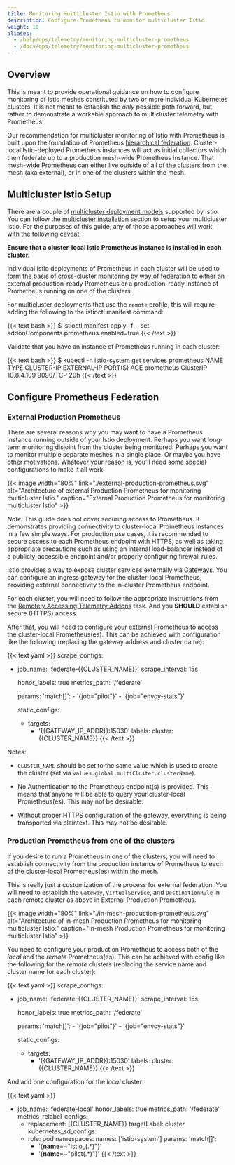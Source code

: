 ```yaml
---
title: Monitoring Multicluster Istio with Prometheus
description: Configure Prometheus to monitor multicluster Istio.
weight: 10
aliases:
  - /help/ops/telemetry/monitoring-multicluster-prometheus
  - /docs/ops/telemetry/monitoring-multicluster-prometheus
---
```


## Overview

This is meant to provide operational guidance on how to configure monitoring of Istio meshes constituted by two
or more individual Kubernetes clusters. It is not meant to establish the *only* possible path forward, but rather
to demonstrate a workable approach to multicluster telemetry with Prometheus.

Our recommendation for multicluster monitoring of Istio with Prometheus is built upon the foundation of Prometheus
[hierarchical federation](https://prometheus.io/docs/prometheus/latest/federation/#hierarchical-federation).
Cluster-local Istio-deployed Prometheus instances will act as initial collectors which then federate up to a production
mesh-wide Prometheus instance. That mesh-wide Prometheus can either live outside of all of the clusters from the mesh
(aka external), or in one of the clusters within the mesh.

## Multicluster Istio Setup

There are a couple of [multicluster deployment models](/docs/ops/deployment/deployment-models/#multiple-clusters)
supported by Istio. You can follow the [multicluster installation](/docs/setup/install/multicluster/) section to setup
your multicluster Istio. For the purposes of this guide, any of those approaches will work, with the following
caveat:

**Ensure that a cluster-local Istio Prometheus instance is installed in each cluster.**

Individual Istio deployments of Prometheus in each cluster will be used to form the basis of cross-cluster monitoring by
way of federation to either an external production-ready Prometheus or a production-ready instance of Prometheus
running on one of the clusters.

For multicluster deployments that use the `remote` profile, this will require adding the following to the istioctl
manifest command:

{{< text bash >}}
$ istioctl manifest apply -f --set addonComponents.prometheus.enabled=true
{{< /text >}}

Validate that you have an instance of Prometheus running in each cluster:

{{< text bash >}}
$ kubectl -n istio-system get services prometheus
NAME         TYPE        CLUSTER-IP   EXTERNAL-IP   PORT(S)    AGE
prometheus   ClusterIP   10.8.4.109   <none>        9090/TCP   20h
{{< /text >}}

## Configure Prometheus Federation

### External Production Prometheus

There are several reasons why you may want to have a Prometheus instance running outside of your Istio deployment.
Perhaps you want long-term monitoring disjoint from the cluster being monitored. Perhaps you want to monitor multiple
separate meshes in a single place. Or maybe you have other motivations. Whatever your reason is, you’ll need some special
configurations to make it all work.

{{< image width="80%"
    link="./external-production-prometheus.svg"
    alt="Architecture of external Production Prometheus for monitoring multicluster Istio."
    caption="External Production Prometheus for monitoring multicluster Istio"
    >}}

*Note:* This guide does not cover securing access to Prometheus. It demonstrates providing connectivity to cluster-local Prometheus
instances in a few simple ways. For production use cases, it is recommended to secure access to each Prometheus endpoint
with HTTPS, as well as taking appropriate precautions such as using an internal load-balancer instead of a publicly-accessible
endpoint and/or properly configuring firewall rules.

Istio provides a way to expose cluster services externally via [Gateways](/docs/reference/config/networking/gateway/).
You can configure an ingress gateway for the cluster-local Prometheus, providing external connectivity to the in-cluster
Prometheus endpoint.

For each cluster, you will need to follow the appropriate instructions from the [Remotely Accessing Telemetry Addons](/docs/tasks/observability/gateways/#option-1-secure-access-https) task. And you
**SHOULD** establish secure (HTTPS) access.

After that, you will need to configure your external Prometheus to access the cluster-local Prometheus(es). This can be achieved with configuration like
the following (replacing the gateway address and cluster name):

{{< text yaml >}}
scrape_configs:
  - job_name: 'federate-{{CLUSTER_NAME}}'
    scrape_interval: 15s

    honor_labels: true
    metrics_path: '/federate'

    params:
      'match[]':
        - '{job="pilot"}'
        - '{job="envoy-stats"}'

    static_configs:
      - targets:
        - '{{GATEWAY_IP_ADDR}}:15030'
        labels:
          cluster: {{CLUSTER_NAME}}
{{< /text >}}

Notes:

* `CLUSTER_NAME` should be set to the same value which is used to create the cluster (set via `values.global.multiCluster.clusterName`).

* No Authentication to the Prometheus endpoint(s) is provided. This means that anyone will be able to query your
cluster-local Prometheus(es). This may not be desirable.

* Without proper HTTPS configuration of the gateway, everything is being transported via plaintext. This may not be
desirable.

### Production Prometheus from one of the clusters

If you desire to run a Prometheus in one of the clusters, you will need to establish connectivity from the production
instance of Prometheus to each of the cluster-local Prometheus(es) within the mesh.

This is really just a customization of the process for external federation. You will need to establish the `Gateway`,
`VirtualService`, and `DestinationRule` in each remote cluster as above in External Production Prometheus.

{{< image width="80%"
    link="./in-mesh-production-prometheus.svg"
    alt="Architecture of in-mesh Production Prometheus for monitoring multicluster Istio."
    caption="In-mesh Production Prometheus for monitoring multicluster Istio"
    >}}

You need to configure your production Prometheus to access both of the *local* and the *remote* Prometheus(es). This can be achieved
with config like the following for the *remote* clusters (replacing the service name and cluster name for each cluster):

{{< text yaml >}}
scrape_configs:
  - job_name: 'federate-{{CLUSTER_NAME}}'
    scrape_interval: 15s

    honor_labels: true
    metrics_path: '/federate'

    params:
      'match[]':
        - '{job="pilot"}'
        - '{job="envoy-stats"}'

    static_configs:
      - targets:
        - '{{GATEWAY_IP_ADDR}}:15030'
        labels:
          cluster: {{CLUSTER_NAME}}
{{< /text >}}

And add one configuration for the *local* cluster:

{{< text yaml >}}
- job_name: 'federate-local'
  honor_labels: true
  metrics_path: '/federate'
  metrics_relabel_configs:
  - replacement: {{CLUSTER_NAME}}
    targetLabel: cluster
  kubernetes_sd_configs:
  - role: pod
    namespaces:
      names: ['istio-system']
  params:
    'match[]':
    - '{__name__=~"istio_(.*)"}'
    - '{__name__=~"pilot(.*)"}'
{{< /text >}}